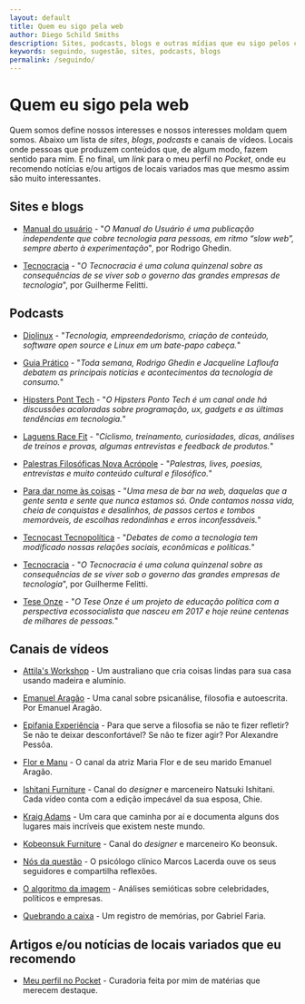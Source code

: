 ```yaml
---
layout: default
title: Quem eu sigo pela web
author: Diego Schild Smiths
description: Sites, podcasts, blogs e outras mídias que eu sigo pelos cantos da web.
keywords: seguindo, sugestão, sites, podcasts, blogs
permalink: /seguindo/
---
```


# Quem eu sigo pela web

Quem somos define nossos interesses e nossos interesses moldam quem somos. Abaixo um lista de *sites*, *blogs*, *podcasts* e canais de vídeos. Locais onde pessoas que produzem conteúdos que, de algum modo, fazem sentido para mim. E no final, um *link* para o meu perfil no *Pocket*, onde eu recomendo notícias e/ou artigos de locais variados mas que mesmo assim são muito interessantes.

## Sites e blogs

- [Manual do usuário](https://manualdousuario.net/) - "*O Manual do Usuário é uma publicação independente que cobre tecnologia para pessoas, em ritmo “slow web”, sempre aberto à experimentação*", por Rodrigo Ghedin.

- [Tecnocracia](https://manualdousuario.net/series/tecnocracia/) - "*O Tecnocracia é uma coluna quinzenal sobre as consequências de se viver sob o governo das grandes empresas de tecnologia*", por Guilherme Felitti.

## Podcasts

- [Diolinux](https://anchor.fm/diolinux/) - "*Tecnologia, empreendedorismo, criação de conteúdo, software open source e Linux em um bate-papo cabeça.*"

- [Guia Prático](https://manualdousuario.net/feed/podcast/guia-pratico/) - "*Toda semana, Rodrigo Ghedin e Jacqueline Lafloufa debatem as principais notícias e acontecimentos da tecnologia de consumo.*"

- [Hipsters Pont Tech](https://hipsters.tech/assinar/) - "*O Hipsters Ponto Tech é um canal onde há discussões acaloradas sobre programação, ux, gadgets e as últimas tendências em tecnologia.*"

- [Laguens Race Fit](https://www.buzzsprout.com/995332) - "*Ciclismo, treinamento, curiosidades, dicas, análises de treinos e provas, algumas entrevistas e feedback de produtos.*"

- [Palestras Filosóficas Nova Acrópole](https://audioboom.com/channels/4968123) - "*Palestras, lives, poesias, entrevistas e muito conteúdo cultural e filosófico.*"

- [Para dar nome às coisas](https://anchor.fm/para-dar-nome-as-coisas/) - "*Uma mesa de bar na web, daquelas que a gente senta e sente que nunca estamos só. Onde contamos nossa vida, cheia de conquistas e desalinhos, de passos certos e tombos memoráveis, de escolhas redondinhas e erros inconfessáveis.*"

- [Tecnocast Tecnopolítica](https://tecnopolitica.blog.br/) - "*Debates de como a tecnologia tem modificado nossas relações sociais, econômicas e políticas.*"

- [Tecnocracia](https://manualdousuario.net/series/tecnocracia/) - "*O Tecnocracia é uma coluna quinzenal sobre as consequências de se viver sob o governo das grandes empresas de tecnologia*", por Guilherme Felitti.

- [Tese Onze](https://teseonze.pinecast.co/) - "*O Tese Onze é um projeto de educação política com a perspectiva ecossocialista que nasceu em 2017 e hoje reúne centenas de milhares de pessoas.*"

## Canais de vídeos

- [Attila's Workshop](https://www.youtube.com/channel/UCqlxninly36tFP-cXwJI7IQ) - Um australiano que cria coisas lindas para sua casa usando madeira e alumínio.

- [Emanuel Aragão](https://www.youtube.com/channel/UCKvsjPB1nLXBUpG7SnB0ZFA) - Uma canal sobre psicanálise, filosofia e autoescrita. Por Emanuel Aragão.

- [Epifania Experiência](https://www.youtube.com/channel/UC9gBKATWNtZCRaKGUVQtDWw) - Para que serve a filosofia se não te fizer refletir? Se não te deixar desconfortável? Se não te fizer agir? Por Alexandre Pessôa.

- [Flor e Manu](https://www.youtube.com/channel/UC4W6VRiFbvvZncWAv7T65FA) - O canal da atriz Maria Flor e de seu marido Emanuel Aragão.

- [Ishitani Furniture](https://www.youtube.com/channel/UC7FkqjV8SU5I8FCHXQSQe9Q) - Canal do *designer* e marceneiro Natsuki Ishitani. Cada vídeo conta com a edição impecável da sua esposa, Chie.

- [Kraig Adams](https://www.youtube.com/user/KadamsMedia) - Um cara que caminha por aí e documenta alguns dos lugares mais incríveis que existem neste mundo.

- [Kobeonsuk Furniture](https://www.youtube.com/channel/UCVOpX2P5wygh7sB1KXgh_5g) - Canal do *designer* e marceneiro Ko beonsuk.

- [Nós da questão](https://www.youtube.com/channel/UC0bD_BYzLStrI_xG7rwMMBw) - O psicólogo clínico Marcos Lacerda ouve os seus seguidores e compartilha reflexões.

- [O algoritmo da imagem](https://www.youtube.com/channel/UC2D8M-1psiJWfxj-aTe8pQA) - Análises semióticas sobre celebridades, políticos e empresas.

- [Quebrando a caixa](https://www.youtube.com/channel/UC-aLWCrfZTK0_P4KRe9dQZw) - Um registro de memórias, por Gabriel Faria.

## Artigos e/ou notícias de locais variados que eu recomendo

- [Meu perfil no Pocket](https://getpocket.com/@diegossmiths) - Curadoria feita por mim de matérias que merecem destaque.

